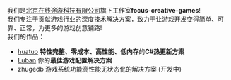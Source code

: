 我们是[北京在线途游科技有限公司](http://www.tuyoogame.com/)旗下工作室**focus-creative-games**!  
我们专注于贡献游戏行业的深度技术解决方案，致力于让游戏开发变得简单、可靠、正常，为更多的游戏创意铺路!   
我们的作品：
-  [huatuo](https://github.com/focus-creative-games/huatuo) **特性完整、零成本、高性能、低内存**的**C#热更新方案**
-  [Luban](https://github.com/focus-creative-games/luban) 你的**最佳游戏配置解决方案**
-  zhugedb 游戏系统功能高性能无状态化的解决方案 (开发中)
